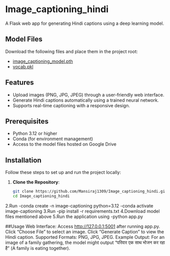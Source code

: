 # Image_captioning_hindi
A Flask web app for generating Hindi captions using a deep learning model.
## Model Files
Download the following files and place them in the project root:
- [image_captioning_model.pth](https://drive.google.com/file/d/1txKnKwwB9beunMP3t1w3dQm85sDrvzoP/view?usp=sharing)
- [vocab.pkl](https://drive.google.com/file/d/1XssaSKX-tbnNpIHIrgOdHXLT2zcJQB5s/view?usp=sharing)
## Features
- Upload images (PNG, JPG, JPEG) through a user-friendly web interface.
- Generate Hindi captions automatically using a trained neural network.
- Supports real-time captioning with a responsive design.

## Prerequisites
- Python 3.12 or higher
- Conda (for environment management)
- Access to the model files hosted on Google Drive

## Installation
Follow these steps to set up and run the project locally:

1. **Clone the Repository**:
   ```bash
   git clone https://github.com/Mansiraj1309/Image_captioning_hindi.git
   cd Image_captioning_hindi
2.Run
-conda create -n image-captioning python=3.12
-conda activate image-captioning
3.Run
-pip install -r requirements.txt
4.Download model files mentioned above
5.Run the application using 
-python app.py

##Usage
Web Interface:
Access http://127.0.0.1:5001 after running app.py.
Click “Choose File” to select an image.
Click “Generate Caption” to view the Hindi caption.
Supported Formats: PNG, JPG, JPEG.
Example Output: For an image of a family gathering, the model might output “परिवार एक साथ भोजन कर रहा है” (A family is eating together).
